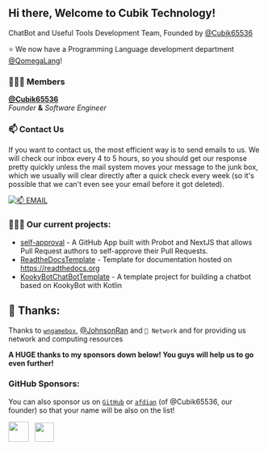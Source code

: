 ## Hi there, Welcome to Cubik Technology!

ChatBot and Useful Tools Development Team, Founded by [@Cubik65536](https://github.com/Cubik65536)

:star: We now have a Programming Language development department [@QomegaLang](https://github.com/QomegaLang)!

### 👨🏻‍💻 Members

**[@Cubik65536](https://github.com/Cubik65536)**
<br/>
*Founder* **&** *Software Engineer*

### 📫 Contact Us

If you want to contact us, the most efficient way is to send emails to us. We will check our inbox every 4 to 5 hours, so you should get our response pretty quickly unless the mail system moves your message to the junk box, which we usually will clear directly after a quick check every week (so it's possible that we can't even see your email before it got deleted).

[![📫 EMAIL](https://img.shields.io/badge/📫%20EMAIL-admin%40cubik65536.top-informational?style=for-the-badge)](mailto:admin@cubik65536.top)

### 🧑🏻‍💻 Our current projects:

- [self-approval](https://github.com/CubikTech/self-approval) - A GitHub App built with Probot and NextJS that allows Pull Request authors to self-approve their Pull Requests.
- [ReadtheDocsTemplate](https://github.com/CubikTech/ReadtheDocsTemplate) - Template for documentation hosted on https://readthedocs.org
- [KookyBotChatBotTemplate](https://github.com/CubikTech/KookyBotChatBotTemplate) - A template project for building a chatbot based on KookyBot with Kotlin

## 🎉 Thanks:

Thanks to [`wngamebox`](https://wngamebox.cn), [@JohnsonRan](https://github.com/JohnsonRan) and `🍉 Network` and for providing us network and computing resources

**A HUGE thanks to my sponsors down below! You guys will help us to go even further!** 

### GitHub Sponsors:

You can also sponsor us on [`GitHub`](https://github.com/sponsors/Cubik65536) or [`afdian`](https://afdian.net/@ixortech) (of @Cubik65536, our founder) so that your name will be also on the list!

<p>
  <a href="https://github.com/sponsors/Cubik65536"><img src="https://img.shields.io/badge/sponsor-30363D?style=for-the-badge&logo=GitHub-Sponsors&logoColor=#EA4AAA" width="auto" height="40" /></a>
  &nbsp;
  <a href="https://afdian.net/@cubik65536"><img src="https://cdn.jsdelivr.net/gh/Cubik65536/cubik-favicons@main/support%20me%20on%20afd.png" width="auto" height="38" /></a>
</p>
